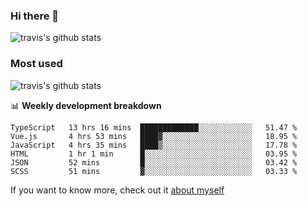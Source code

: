 ### Hi there 👋

<!--
**HondryTravis/HondryTravis** is a ✨ _special_ ✨ repository because its `README.md` (this file) appears on your GitHub profile.

Here are some ideas to get you started:

- 🔭 I’m currently working on ...
- 🌱 I’m currently learning ...
- 👯 I’m looking to collaborate on ...
- 🤔 I’m looking for help with ...
- 💬 Ask me about ...
- 📫 How to reach me: ...
- 😄 Pronouns: ...
- ⚡ Fun fact: ...
-->

![travis's github stats](https://github-readme-stats.vercel.app/api?username=HondryTravis&hide=stars)
### Most used
![travis's github stats](https://github-readme-stats.anuraghazra1.vercel.app/api/top-langs/?username=HondryTravis&layout=compact&hide_title=true)

📊 **Weekly development breakdown**

<!--START_SECTION:waka-->

```text
TypeScript   13 hrs 16 mins  █████████████░░░░░░░░░░░░   51.47 %
Vue.js       4 hrs 53 mins   ████▓░░░░░░░░░░░░░░░░░░░░   18.95 %
JavaScript   4 hrs 35 mins   ████▒░░░░░░░░░░░░░░░░░░░░   17.78 %
HTML         1 hr 1 min      █░░░░░░░░░░░░░░░░░░░░░░░░   03.95 %
JSON         52 mins         █░░░░░░░░░░░░░░░░░░░░░░░░   03.42 %
SCSS         51 mins         ▓░░░░░░░░░░░░░░░░░░░░░░░░   03.33 %
```

<!--END_SECTION:waka-->

If you want to know more, check out it [about myself](https://hondrytravis.github.io/)
